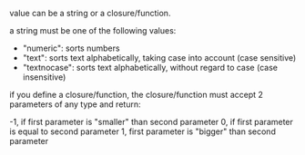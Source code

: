 value can be a string or a closure/function.


a string must be one of the following values:

- "numeric": sorts numbers
- "text": sorts text alphabetically, taking case into account (case sensitive)
- "textnocase": sorts text alphabetically, without regard to case (case insensitive)

if you define a closure/function, the closure/function must accept 2 parameters of any type and return:

-1, if first parameter is "smaller" than second parameter
0, if first parameter is equal to second parameter
1, first parameter is "bigger" than second parameter